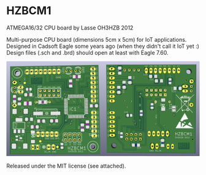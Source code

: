 # HZBCM1
ATMEGA16/32 CPU board by Lasse OH3HZB 2012

Multi-purpose CPU board (dimensions 5cm x 5cm) for IoT applications.
Designed in Cadsoft Eagle some years ago (when they didn't call it
IoT yet :) Design files (.sch and .brd) should open at least with Eagle 7.60.

![Preview](hzbcm1-preview.jpg)

Released under the MIT license (see attached).
